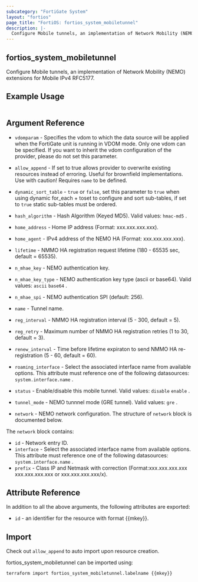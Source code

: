```yaml
---
subcategory: "FortiGate System"
layout: "fortios"
page_title: "FortiOS: fortios_system_mobiletunnel"
description: |-
  Configure Mobile tunnels, an implementation of Network Mobility (NEMO) extensions for Mobile IPv4 RFC5177.
---
```


## fortios_system_mobiletunnel
Configure Mobile tunnels, an implementation of Network Mobility (NEMO) extensions for Mobile IPv4 RFC5177.

## Example Usage

```hcl

```

## Argument Reference
* `vdomparam` - Specifies the vdom to which the data source will be applied when the FortiGate unit is running in VDOM mode. Only one vdom can be specified. If you want to inherit the vdom configuration of the provider, please do not set this parameter.
* `allow_append` - If set to true allows provider to overwrite existing resources instead of erroring. Useful for brownfield implementations. Use with caution! Requires `name` to be defined.
* `dynamic_sort_table` - `true` or `false`, set this parameter to `true` when using dynamic for_each + toset to configure and sort sub-tables, if set to `true` static sub-tables must be ordered.

* `hash_algorithm` - Hash Algorithm (Keyed MD5). Valid values: `hmac-md5` .
* `home_address` - Home IP address (Format: xxx.xxx.xxx.xxx).
* `home_agent` - IPv4 address of the NEMO HA (Format: xxx.xxx.xxx.xxx).
* `lifetime` - NMMO HA registration request lifetime (180 - 65535 sec, default = 65535).
* `n_mhae_key` - NEMO authentication key.
* `n_mhae_key_type` - NEMO authentication key type (ascii or base64). Valid values: `ascii` `base64` .
* `n_mhae_spi` - NEMO authentication SPI (default: 256).
* `name` - Tunnel name.
* `reg_interval` - NMMO HA registration interval (5 - 300, default = 5).
* `reg_retry` - Maximum number of NMMO HA registration retries (1 to 30, default = 3).
* `renew_interval` - Time before lifetime expiraton to send NMMO HA re-registration (5 - 60, default = 60).
* `roaming_interface` - Select the associated interface name from available options. This attribute must reference one of the following datasources: `system.interface.name` .
* `status` - Enable/disable this mobile tunnel. Valid values: `disable` `enable` .
* `tunnel_mode` - NEMO tunnnel mode (GRE tunnel). Valid values: `gre` .
* `network` - NEMO network configuration. The structure of `network` block is documented below.

The `network` block contains:

* `id` - Network entry ID.
* `interface` - Select the associated interface name from available options. This attribute must reference one of the following datasources: `system.interface.name` .
* `prefix` - Class IP and Netmask with correction (Format:xxx.xxx.xxx.xxx xxx.xxx.xxx.xxx or xxx.xxx.xxx.xxx/x).

## Attribute Reference

In addition to all the above arguments, the following attributes are exported:
* `id` - an identifier for the resource with format {{mkey}}.

## Import

Check out `allow_append` to auto import upon resource creation.

fortios_system_mobiletunnel can be imported using:
```sh
terraform import fortios_system_mobiletunnel.labelname {{mkey}}
```
